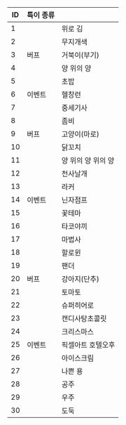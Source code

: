 | ID  | 특이 종류 |             |
| --- | ----- | ----------- |
| 1   |       | 위로 김        |
| 2   |       | 무지개색        |
| 3   | 버프    | 거북이(부기)     |
| 4   |       | 양 위의 양      |
| 5   |       | 초밥          |
| 6   | 이벤트   | 헬창런         |
| 7   |       | 중세기사        |
| 8   |       | 좀비          |
| 9   | 버프    | 고양이(마로)     |
| 10  |       | 닭꼬치         |
| 11  |       | 양 위의 양 위의 양 |
| 12  |       | 천사날개        |
| 13  |       | 라커          |
| 14  | 이벤트   | 닌자점프        |
| 15  |       | 꽃테마         |
| 16  |       | 타코야끼        |
| 17  |       | 마법사         |
| 18  |       | 할로윈         |
| 19  |       | 팬더          |
| 20  | 버프    | 강아지(단추)     |
| 21  |       | 토마토         |
| 22  |       | 슈퍼히어로       |
| 23  |       | 캔디사탕초콜릿     |
| 24  |       | 크리스마스       |
| 25  | 이벤트   | 픽셀아트 호텔오후   |
| 26  |       | 아이스크림       |
| 27  |       | 나쁜 용        |
| 28  |       | 공주          |
| 29  |       | 우주          |
| 30  |       | 도둑          |
